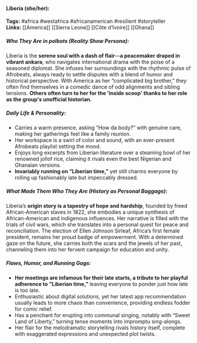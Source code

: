 #### Liberia (she/her):  
**Tags:** #africa #westafrica #africanamerican #resilient #storyteller  
**Links:** [[America]] [[Sierra Leone]] [[Côte d’Ivoire]] [[Ghana]]

##### Who They Are in *polbots* (Reality Show Persona):  
Liberia is the **serene soul with a dash of flair**—**a peacemaker draped in vibrant ankara**, who navigates international drama with the poise of a seasoned diplomat. She infuses her surroundings with the rhythmic pulse of Afrobeats, always ready to settle disputes with a blend of humor and historical perspective. With America as her “complicated big brother,” they often find themselves in a comedic dance of odd alignments and sibling tensions. **Others often turn to her for the 'inside scoop' thanks to her role as the group's unofficial historian.**

##### Daily Life & Personality:  
- Carries a warm presence, asking “How da body?” with genuine care, making her gatherings feel like a family reunion.  
- Her workspace is a swirl of color and sound, with an ever-present Afrobeats playlist setting the mood.  
- Enjoys long excerpts from Liberian literature over a steaming bowl of her renowned jollof rice, claiming it rivals even the best Nigerian and Ghanaian versions.  
- **Invariably running on “Liberian time,”** yet still charms everyone by rolling up fashionably late but impeccably dressed.  

##### What Made Them Who They Are (History as Personal Baggage):  
Liberia’s **origin story is a tapestry of hope and hardship**, founded by freed African-American slaves in 1822, she embodies a unique synthesis of African-American and indigenous influences. Her narrative is filled with the trials of civil wars, which she translates into a personal quest for peace and reconciliation. The election of Ellen Johnson Sirleaf, Africa’s first female president, remains her proud badge of empowerment. With a determined gaze on the future, she carries both the scars and the jewels of her past, channeling them into her fervent campaign for education and unity.

##### Flaws, Humor, and Running Gags:  
- **Her meetings are infamous for their late starts, a tribute to her playful adherence to “Liberian time,”** leaving everyone to ponder just how late is too late.  
- Enthusiastic about digital solutions, yet her latest app recommendation usually leads to more chaos than convenience, providing endless fodder for comic relief.  
- Has a penchant for erupting into communal singing, notably with “Sweet Land of Liberty,” turning tense moments into impromptu sing-alongs.  
- Her flair for the melodramatic storytelling rivals history itself, complete with exaggerated expressions and unexpected plot twists.